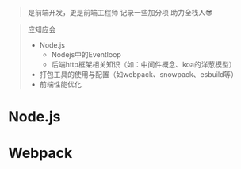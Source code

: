 > 是前端开发，更是前端工程师 记录一些加分项 助力全栈人😎

> 应知应会
>
> - Node.js
>   - Nodejs中的Eventloop
>   - 后端http框架相关知识（如：中间件概念、koa的洋葱模型）
> - 打包工具的使用与配置（如webpack、snowpack、esbuild等）
> - 前端性能优化

# Node.js



























# Webpack